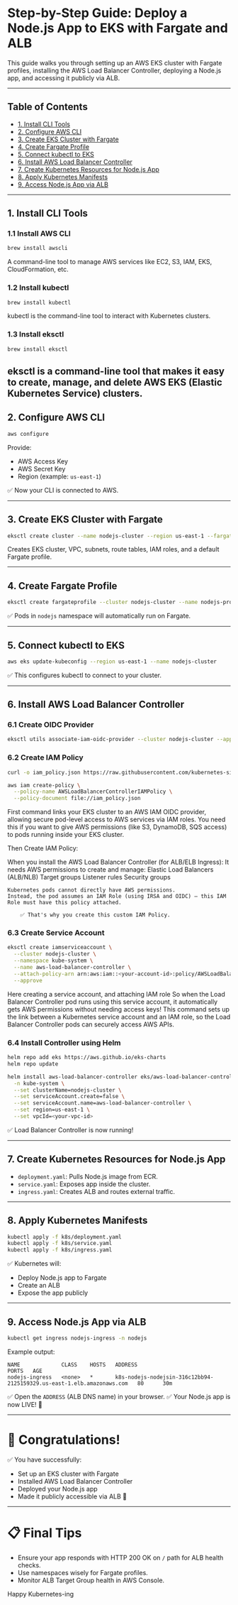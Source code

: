 # Step-by-Step Guide: Deploy a Node.js App to EKS with Fargate and ALB

This guide walks you through setting up an AWS EKS cluster with Fargate profiles, installing the AWS Load Balancer Controller, deploying a Node.js app, and accessing it publicly via ALB.

---

## Table of Contents

- [1. Install CLI Tools](#1-install-cli-tools)
- [2. Configure AWS CLI](#2-configure-aws-cli)
- [3. Create EKS Cluster with Fargate](#3-create-eks-cluster-with-fargate)
- [4. Create Fargate Profile](#4-create-fargate-profile)
- [5. Connect kubectl to EKS](#5-connect-kubectl-to-eks)
- [6. Install AWS Load Balancer Controller](#6-install-aws-load-balancer-controller)
- [7. Create Kubernetes Resources for Node.js App](#7-create-kubernetes-resources-for-nodejs-app)
- [8. Apply Kubernetes Manifests](#8-apply-kubernetes-manifests)
- [9. Access Node.js App via ALB](#9-access-nodejs-app-via-alb)

---

## 1. Install CLI Tools

### 1.1 Install AWS CLI
```bash
brew install awscli
```
A command-line tool to manage AWS services like EC2, S3, IAM, EKS, CloudFormation, etc.

### 1.2 Install kubectl
```bash
brew install kubectl
```
kubectl is the command-line tool to interact with Kubernetes clusters.

### 1.3 Install eksctl
```bash
brew install eksctl
```
eksctl is a command-line tool that makes it easy to create, manage, and delete AWS EKS (Elastic Kubernetes Service) clusters.
---

## 2. Configure AWS CLI
```bash
aws configure
```
Provide:
- AWS Access Key
- AWS Secret Key
- Region (example: `us-east-1`)

✅ Now your CLI is connected to AWS.

---

## 3. Create EKS Cluster with Fargate
```bash
eksctl create cluster --name nodejs-cluster --region us-east-1 --fargate
```
Creates EKS cluster, VPC, subnets, route tables, IAM roles, and a default Fargate profile.

---

## 4. Create Fargate Profile
```bash
eksctl create fargateprofile --cluster nodejs-cluster --name nodejs-profile --namespace nodejs
```
✅ Pods in `nodejs` namespace will automatically run on Fargate.

---

## 5. Connect kubectl to EKS
```bash
aws eks update-kubeconfig --region us-east-1 --name nodejs-cluster
```
✅ This configures kubectl to connect to your cluster.

---

## 6. Install AWS Load Balancer Controller

### 6.1 Create OIDC Provider
```bash
eksctl utils associate-iam-oidc-provider --cluster nodejs-cluster --approve
```

### 6.2 Create IAM Policy
```bash
curl -o iam_policy.json https://raw.githubusercontent.com/kubernetes-sigs/aws-load-balancer-controller/main/docs/install/iam_policy.json

aws iam create-policy \
  --policy-name AWSLoadBalancerControllerIAMPolicy \
  --policy-document file://iam_policy.json
```
First command links your EKS cluster to an AWS IAM OIDC provider, allowing secure pod-level access to AWS services via IAM roles.
 You need this if you want to give AWS permissions (like S3, DynamoDB, SQS access) to pods running inside your EKS cluster.

Then Create IAM Policy:

 When you install the AWS Load Balancer Controller (for ALB/ELB Ingress):
    It needs AWS permissions to create and manage:
            Elastic Load Balancers (ALB/NLB)
            Target groups
            Listener rules
            Security groups
    
    Kubernetes pods cannot directly have AWS permissions.
    Instead, the pod assumes an IAM Role (using IRSA and OIDC) — this IAM Role must have this policy attached.

        ✅ That's why you create this custom IAM Policy.

### 6.3 Create Service Account
```bash
eksctl create iamserviceaccount \
  --cluster nodejs-cluster \
  --namespace kube-system \
  --name aws-load-balancer-controller \
  --attach-policy-arn arn:aws:iam::<your-account-id>:policy/AWSLoadBalancerControllerIAMPolicy \
  --approve
```
Here creating a service account, and attaching IAM role 
    So when the Load Balancer Controller pod runs using this service account, it automatically gets AWS permissions without needing access keys!
    This command sets up the link between a Kubernetes service account and an IAM role, so the Load Balancer Controller pods can securely access AWS APIs.

### 6.4 Install Controller using Helm
```bash
helm repo add eks https://aws.github.io/eks-charts
helm repo update

helm install aws-load-balancer-controller eks/aws-load-balancer-controller \
  -n kube-system \
  --set clusterName=nodejs-cluster \
  --set serviceAccount.create=false \
  --set serviceAccount.name=aws-load-balancer-controller \
  --set region=us-east-1 \
  --set vpcId=<your-vpc-id>
```

✅ Load Balancer Controller is now running!

---

## 7. Create Kubernetes Resources for Node.js App

- `deployment.yaml`: Pulls Node.js image from ECR.
- `service.yaml`: Exposes app inside the cluster.
- `ingress.yaml`: Creates ALB and routes external traffic.

---

## 8. Apply Kubernetes Manifests
```bash
kubectl apply -f k8s/deployment.yaml
kubectl apply -f k8s/service.yaml
kubectl apply -f k8s/ingress.yaml
```

✅ Kubernetes will:
- Deploy Node.js app to Fargate
- Create an ALB
- Expose the app publicly

---

## 9. Access Node.js App via ALB
```bash
kubectl get ingress nodejs-ingress -n nodejs
```

Example output:
```plaintext
NAME             CLASS    HOSTS   ADDRESS                                                                PORTS   AGE
nodejs-ingress   <none>   *       k8s-nodejs-nodejsin-316c12bb94-2125159329.us-east-1.elb.amazonaws.com   80      30m
```

✅ Open the `ADDRESS` (ALB DNS name) in your browser.
✅ Your Node.js app is now LIVE! 🎉

---

# 🎯 Congratulations!

✅ You have successfully:
- Set up an EKS cluster with Fargate
- Installed AWS Load Balancer Controller
- Deployed your Node.js app
- Made it publicly accessible via ALB 🚀

---

# 📋 Final Tips
- Ensure your app responds with HTTP 200 OK on `/` path for ALB health checks.
- Use namespaces wisely for Fargate profiles.
- Monitor ALB Target Group health in AWS Console.

Happy Kubernetes-ing
